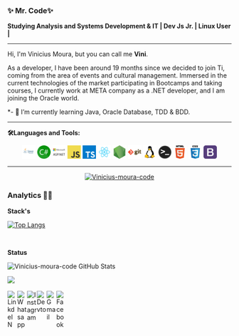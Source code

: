 ### ✨ Mr. Code✨

**Studying Analysis and Systems Development & IT | Dev Js Jr. | Linux User |**

<!--
**Vinicius-moura-code/Vinicius-moura-code** is a ✨ _special_ ✨ repository because its `README.md` (this file) appears on your GitHub profile.

Here are some ideas to get you started:

- 🔭 I’m currently working on ...
- 🌱 I’m currently learning ...
- 👯 I’m looking to collaborate on ...
- 🤔 I’m looking for help with ...
- 💬 Ask me about ...
- 📫 How to reach me: ...
- 😄 Pronouns: ...
- ⚡ Fun fact: ...

-->



------------

 Hi, I'm Vinicius Moura, but you can call me **Vini**. 
 

As a developer, I have been around 19 months since we decided to join Ti, coming from the area of events and cultural management. Immersed in the current technologies of the market participating in Bootcamps and taking courses, I currently work at META company as a .NET developer, and I am joining the Oracle world.

*- 🌱 I’m currently learning Java, Oracle Database, TDD & BDD.




------------

**🛠️Languages and Tools:**  
<p align="center">
<code><img height="30" src="https://raw.githubusercontent.com/github/explore/80688e429a7d4ef2fca1e82350fe8e3517d3494d/topics/java/java.png"></code>
<code><img height="30" src="https://raw.githubusercontent.com/github/explore/80688e429a7d4ef2fca1e82350fe8e3517d3494d/topics/csharp/csharp.png"></code>
<code><img height="30" src="https://raw.githubusercontent.com/github/explore/80688e429a7d4ef2fca1e82350fe8e3517d3494d/topics/aspnet/aspnet.png"></code>
<code><img height="30" src="https://raw.githubusercontent.com/github/explore/80688e429a7d4ef2fca1e82350fe8e3517d3494d/topics/javascript/javascript.png"></code>
<code><img height="30" src="https://raw.githubusercontent.com/github/explore/80688e429a7d4ef2fca1e82350fe8e3517d3494d/topics/typescript/typescript.png"></code>
<code><img height="30" src="https://raw.githubusercontent.com/github/explore/80688e429a7d4ef2fca1e82350fe8e3517d3494d/topics/react/react.png"></code>
<code><img height="30" src="https://raw.githubusercontent.com/github/explore/80688e429a7d4ef2fca1e82350fe8e3517d3494d/topics/nodejs/nodejs.png"></code>
<code><img height="30" src="https://raw.githubusercontent.com/github/explore/80688e429a7d4ef2fca1e82350fe8e3517d3494d/topics/git/git.png"></code>
<code><img height="30" src="https://raw.githubusercontent.com/github/explore/80688e429a7d4ef2fca1e82350fe8e3517d3494d/topics/linux/linux.png"></code>
<code><img height="30" src="https://raw.githubusercontent.com/github/explore/80688e429a7d4ef2fca1e82350fe8e3517d3494d/topics/terminal/terminal.png"></code>
<code><img height="30" src="https://raw.githubusercontent.com/github/explore/80688e429a7d4ef2fca1e82350fe8e3517d3494d/topics/html/html.png"></code>
<code><img height="30" src="https://raw.githubusercontent.com/github/explore/80688e429a7d4ef2fca1e82350fe8e3517d3494d/topics/css/css.png"></code>
<code><img height="30" src="https://raw.githubusercontent.com/github/explore/80688e429a7d4ef2fca1e82350fe8e3517d3494d/topics/bootstrap/bootstrap.png"></code>
</p>


-------------

<p align="center"> <a href="https://github.com/ryo-ma/github-profile-trophy"><img src="https://github-profile-trophy.vercel.app/?username=Vinicius-moura-code&row=1&column=6&theme=darkhub" alt="Vinicius-moura-code" /></a> </p>

### Analytics 👨‍💻
<p align="center">
 
**Stack's**
 
[![Top Langs](https://github-readme-stats.vercel.app/api/top-langs/?username=Vinicius-moura-code&layout=compact&theme=radical&langs_count=10)](https://github.com/Vinicius-moura-code/github-readme-stats)
 </p>
 
</br>


<p align="center">
 
**Status**
 
 <p align="center">
  
![Vinicius-moura-code GitHub Stats](https://github-readme-stats.vercel.app/api?username=Vinicius-moura-code&show_icons=true&theme=radical)
 </p>
 
</p>


![](http://estruyf-github.azurewebsites.net/api/VisitorHit?user=Vinicius-moura-code&repo=Vinicius-moura-code&countColorcountColor)

<a target="_blank" href="https://www.linkedin.com/in/mr-vinicius/" />
  <img align="left" alt="LinkdeIN" width="22px" src="https://cdn.jsdelivr.net/npm/simple-icons@v3/icons/linkedin.svg" />
</a>
<a target="_blank" href="https://api.whatsapp.com/send?phone=5551993840560">
  <img align="left" alt="Whatsapp" width="22px" src="https://cdn.jsdelivr.net/npm/simple-icons@v3/icons/whatsapp.svg" />
</a>
<a target="_blank" href="https://www.instagram.com/__mr.vini/">
  <img align="left" alt="Instagram" width="22px" src="https://cdn.jsdelivr.net/npm/simple-icons@v3/icons/instagram.svg" />
</a>
<a target="_blank" href="https://www.imperium-code.com.br/">
  <img align="left" alt="Devto" width="22px" src="https://cdn.jsdelivr.net/npm/simple-icons@v3/icons/dev-dot-to.svg" />
</a>
<a target="_blank" href="mailto:viniciusrebelo487@gmail.com">
  <img align="left" alt="Gmail" width="22px" src="https://cdn.jsdelivr.net/npm/simple-icons@v3/icons/gmail.svg" />
</a>
<a target="_blank" href="https://www.facebook.com/Mr.Vini.Mr/">
  <img align="left" alt="Facebook" width="22px" src="https://cdn.jsdelivr.net/npm/simple-icons@v3/icons/facebook.svg" />
</a>
